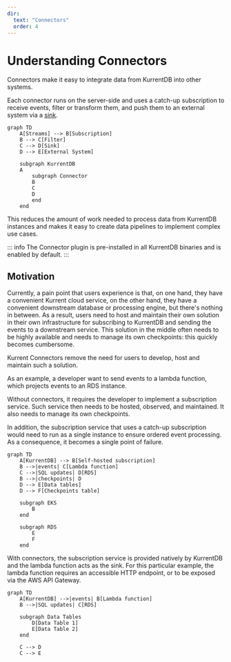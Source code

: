 ```yaml
---
dir:
  text: "Connectors"
  order: 4
---
```


# Understanding Connectors

Connectors make it easy to integrate data from KurrentDB into other systems.

Each connector runs on the server-side and uses a catch-up subscription to receive events, filter or transform them, and push them to an external system via a [sink](https://en.wikipedia.org/wiki/Sink_(computing)).

<!-- ![Connectors anatomy](./images/connector-anatomy.svg#light)
![Connectors anatomy](./images/connector-anatomy-dark.svg#dark) -->

```mermaid
graph TD
    A[Streams] --> B[Subscription]
    B --> C[Filter]
    C --> D[Sink]
    D --> E[External System]
    
    subgraph KurrentDB
    A
        subgraph Connector
        B
        C
        D
        end
    end
```

This reduces the amount of work needed to process data from KurrentDB instances and makes it easy to create data pipelines to implement complex use cases.

::: info
The Connector plugin is pre-installed in all KurrentDB binaries and is enabled by default.
:::

## Motivation

Currently, a pain point that users experience is that, on one hand, they have a convenient Kurrent cloud service, on the other hand, they have a convenient downstream database or processing engine, but there's nothing in between.
As a result, users need to host and maintain their own solution in their own infrastructure for subscribing to KurrentDB and sending the events to a downstream service.
This solution in the middle often needs to be highly available and needs to manage its own checkpoints: this quickly becomes cumbersome.

Kurrent Connectors remove the need for users to develop, host and maintain such a solution.

As an example, a developer want to send events to a lambda function, which projects events to an RDS instance.

Without connectors, it requires the developer to implement a subscription service. Such service then needs to be hosted, observed, and maintained. It also needs to manage its own checkpoints.

In addition, the subscription service that uses a catch-up subscription would need to run as a single instance to ensure ordered event processing. As a consequence, it becomes a single point of failure.

<!-- ![Example with EKS and Lambda](./images/example-lambda-eks.svg#light)
![Example with EKS and Lambda](./images/example-lambda-eks-dark.svg#dark) -->

```mermaid
graph TD
    A[KurrentDB] --> B[Self-hosted subscription]
    B -->|events| C[Lambda function]
    C -->|SQL updates| D[RDS]
    B -->|checkpoints| D
    D --> E[Data tables]
    D --> F[Checkpoints table]

    subgraph EKS
        B
    end

    subgraph RDS
        E
        F
    end
```

With connectors, the subscription service is provided natively by KurrentDB and the lambda function acts as the sink. For this particular example, the lambda function requires an accessible HTTP endpoint, or to be exposed via the AWS API Gateway.

<!-- ![Example with Connector and Lambda](./images/example-lambda-connector.svg#light)
![Example with Connector and Lambda](./images/example-lambda-connector-dark.svg#dark) -->

```mermaid
graph TD
    A[KurrentDB] -->|events| B[Lambda function]
    B -->|SQL updates| C[RDS]
    
    subgraph Data Tables
        D[Data Table 1]
        E[Data Table 2]
    end

    C --> D
    C --> E
```